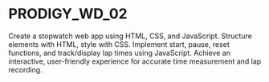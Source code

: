 # PRODIGY_WD_02
Create a stopwatch web app using HTML, CSS, and JavaScript. Structure elements with HTML, style with CSS. Implement start, pause, reset functions, and track/display lap times using JavaScript. Achieve an interactive, user-friendly experience for accurate time measurement and lap recording.
